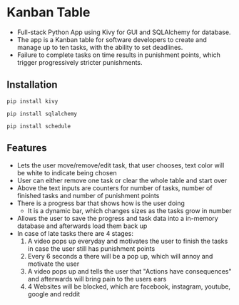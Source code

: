 # Kanban Table

- Full-stack Python App using Kivy for GUI and SQLAlchemy for database.
- The app is a Kanban table for software developers to create and manage up to ten tasks, with the ability to set deadlines. 
- Failure to complete tasks on time results in punishment points, which trigger progressively stricter punishments.

## Installation

````
pip install kivy
````

````
pip install sqlalchemy
````

````
pip install schedule
````

## Features

- Lets the user move/remove/edit task, that user chooses, text color will be white to indicate being chosen
- User can either remove one task or clear the whole table and start over
- Above the text inputs are counters for number of tasks, number of finished tasks and number of punishment points
- There is a progress bar that shows how is the user doing
    - It is a dynamic bar, which changes sizes as the tasks grow in number
- Allows the user to save the progress and task data into a in-memory database and afterwards load them back up
- In case of late tasks there are 4 stages:
    1. A video pops up everyday and motivates the user to finish the tasks in case the user still has punishment points 
    2. Every 6 seconds a there will be a pop up, which will annoy and motivate the user
    3. A video pops up and tells the user that "Actions have consequences" and afterwards will bring pain to the users ears
    4. 4 Websites will be blocked, which are facebook, instagram, youtube, google and reddit